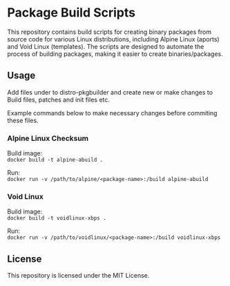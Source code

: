 # Package Build Scripts

This repository contains build scripts for creating binary packages from source code for various Linux distributions, including Alpine Linux (aports) and Void Linux (templates). The scripts are designed to automate the process of building packages, making it easier to create binaries/packages.

## Usage

Add files under <package-name> to distro-pkgbuilder and create new or make changes to Build files, patches and init files etc.

Example commands below to make necessary changes before commiting these files.

### Alpine Linux Checksum

Build image:  
`docker build -t alpine-abuild .`

Run:  
`docker run -v /path/to/alpine/<package-name>:/build alpine-abuild`

### Void Linux

Build image:  
`docker build -t voidlinux-xbps .`

Run:  
`docker run -v /path/to/voidlinux/<package-name>:/build voidlinux-xbps`

## License

This repository is licensed under the MIT License.